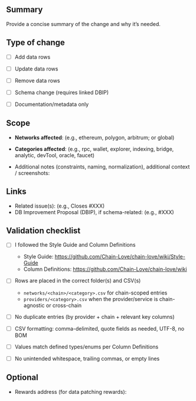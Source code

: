 ## Summary

Provide a concise summary of the change and why it’s needed.


## Type of change
- [ ] Add data rows
- [ ] Update data rows
- [ ] Remove data rows
- [ ] Schema change (requires linked DBIP)
- [ ] Documentation/metadata only


## Scope
- **Networks affected**: (e.g., ethereum, polygon, arbitrum; or global)
- **Categories affected**: (e.g., rpc, wallet, explorer, indexing, bridge, analytic, devTool, oracle, faucet)

- Additional notes (constraints, naming, normalization), additional context / screenshots: 

## Links
- Related issue(s): (e.g., Closes #XXX)
- DB Improvement Proposal (DBIP), if schema-related: (e.g., #XXX)


## Validation checklist
- [ ] I followed the Style Guide and Column Definitions
  - Style Guide: https://github.com/Chain-Love/chain-love/wiki/Style-Guide
  - Column Definitions: https://github.com/Chain-Love/chain-love/wiki
- [ ] Rows are placed in the correct folder(s) and CSV(s)
  - `networks/<chain>/<category>.csv` for chain-scoped entries
  - `providers/<category>.csv` when the provider/service is chain-agnostic or cross-chain
- [ ] No duplicate entries (by provider + chain + relevant key columns)
- [ ] CSV formatting: comma-delimited, quote fields as needed, UTF-8, no BOM
- [ ] Values match defined types/enums per Column Definitions
- [ ] No unintended whitespace, trailing commas, or empty lines


## Optional
- Rewards address (for data patching rewards):
